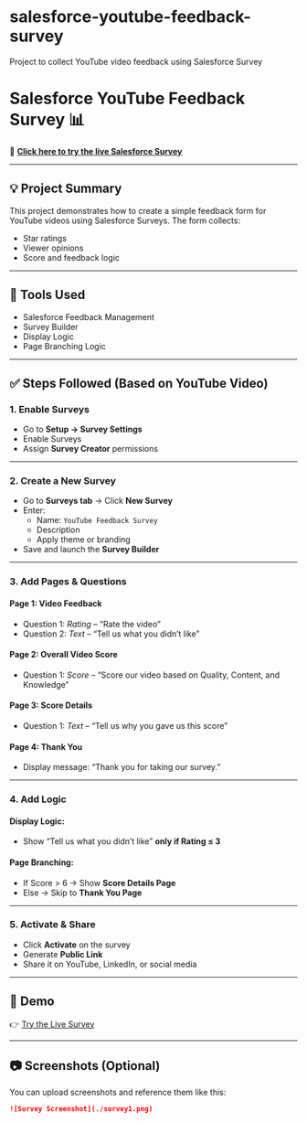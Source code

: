 # salesforce-youtube-feedback-survey
Project to collect YouTube video feedback using Salesforce Survey

# Salesforce YouTube Feedback Survey 📊

🎯 **[Click here to try the live Salesforce Survey]( https://orgfarm-ea9d9ed8cb-dev-ed.develop.lightning.force.com/survey/runtimeApp.app?surveyVersionId=0KsgK0000001NiXSAU&previewMode=true)**

---

## 💡 Project Summary

This project demonstrates how to create a simple feedback form for YouTube videos using Salesforce Surveys. The form collects:

- Star ratings
- Viewer opinions
- Score and feedback logic

---

## 🔧 Tools Used

- Salesforce Feedback Management
- Survey Builder
- Display Logic
- Page Branching Logic

---

## ✅ Steps Followed (Based on YouTube Video)

### 1. Enable Surveys
- Go to **Setup → Survey Settings**
- Enable Surveys
- Assign **Survey Creator** permissions

---

### 2. Create a New Survey

- Go to **Surveys tab** → Click **New Survey**
- Enter:
  - Name: `YouTube Feedback Survey`
  - Description
  - Apply theme or branding
- Save and launch the **Survey Builder**

---

### 3. Add Pages & Questions

#### **Page 1: Video Feedback**
- Question 1: *Rating* – “Rate the video”
- Question 2: *Text* – “Tell us what you didn’t like”

#### **Page 2: Overall Video Score**
- Question 1: *Score* – “Score our video based on Quality, Content, and Knowledge”

#### **Page 3: Score Details**
- Question 1: *Text* – “Tell us why you gave us this score”

#### **Page 4: Thank You**
- Display message: “Thank you for taking our survey.”

---

### 4. Add Logic

#### Display Logic:
- Show “Tell us what you didn’t like” **only if Rating ≤ 3**

#### Page Branching:
- If Score > 6 → Show **Score Details Page**
- Else → Skip to **Thank You Page**

---

### 5. Activate & Share

- Click **Activate** on the survey
- Generate **Public Link**
- Share it on YouTube, LinkedIn, or social media

---

## 📌 Demo

👉 [Try the Live Survey](https://your-survey-link.com)

---

## 📷 Screenshots (Optional)

You can upload screenshots and reference them like this:

```markdown
![Survey Screenshot](./survey1.png)


